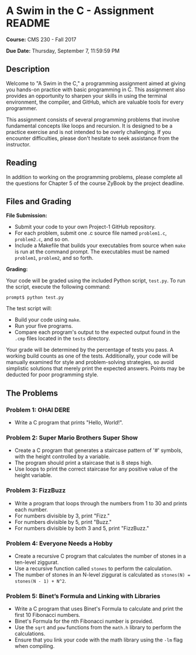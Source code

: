 # A Swim in the C - Assignment README

**Course:** CMS 230 - Fall 2017

**Due Date:** Thursday, September 7, 11:59:59 PM

## Description

Welcome to "A Swim in the C," a programming assignment aimed at giving you hands-on practice with basic programming in C. This assignment also provides an opportunity to sharpen your skills in using the terminal environment, the compiler, and GitHub, which are valuable tools for every programmer.

This assignment consists of several programming problems that involve fundamental concepts like loops and recursion. It is designed to be a practice exercise and is not intended to be overly challenging. If you encounter difficulties, please don't hesitate to seek assistance from the instructor.

## Reading

In addition to working on the programming problems, please complete all the questions for Chapter 5 of the course ZyBook by the project deadline.

## Files and Grading

**File Submission:**

- Submit your code to your own Project-1 GitHub repository.
- For each problem, submit one .c source file named `problem1.c`, `problem2.c`, and so on.
- Include a Makefile that builds your executables from source when `make` is run at the command prompt. The executables must be named `problem1`, `problem2`, and so forth.

**Grading:**

Your code will be graded using the included Python script, `test.py`. To run the script, execute the following command:

```
prompt$ python test.py
```

The test script will:

- Build your code using `make`.
- Run your five programs.
- Compare each program's output to the expected output found in the `.cmp` files located in the `tests` directory.

Your grade will be determined by the percentage of tests you pass. A working build counts as one of the tests. Additionally, your code will be manually examined for style and problem-solving strategies, so avoid simplistic solutions that merely print the expected answers. Points may be deducted for poor programming style.

## The Problems

### Problem 1: OHAI DERE

- Write a C program that prints "Hello, World!".

### Problem 2: Super Mario Brothers Super Show

- Create a C program that generates a staircase pattern of '#' symbols, with the height controlled by a variable.
- The program should print a staircase that is 8 steps high.
- Use loops to print the correct staircase for any positive value of the height variable.

### Problem 3: FizzBuzz

- Write a program that loops through the numbers from 1 to 30 and prints each number.
- For numbers divisible by 3, print "Fizz."
- For numbers divisible by 5, print "Buzz."
- For numbers divisible by both 3 and 5, print "FizzBuzz."

### Problem 4: Everyone Needs a Hobby

- Create a recursive C program that calculates the number of stones in a ten-level ziggurat.
- Use a recursive function called `stones` to perform the calculation.
- The number of stones in an N-level ziggurat is calculated as `stones(N) = stones(N - 1) + N^2`.

### Problem 5: Binet’s Formula and Linking with Libraries

- Write a C program that uses Binet's Formula to calculate and print the first 10 Fibonacci numbers.
- Binet's Formula for the nth Fibonacci number is provided.
- Use the `sqrt` and `pow` functions from the `math.h` library to perform the calculations.
- Ensure that you link your code with the math library using the `-lm` flag when compiling.
